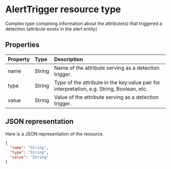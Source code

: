 # AlertTrigger resource type

Complex type containing information about the attribute(s) that triggered a detection (attribute exists in the alert entity)

## Properties

| Property   | Type|Description|
|:---------------|:--------|:----------|
|name|String|Name of the attribute serving as a detection trigger.|
|type|String|Type of the attribute in the key:value pair for interpretation, e.g. String, Boolean, etc.|
|value|String|Value of the attribute serving as a detection trigger.|

## JSON representation

Here is a JSON representation of the resource.

<!-- {
  "blockType": "resource",
  "optionalProperties": [

  ],
  "@odata.type": "microsoft.graph.AlertTrigger"
}-->

```json
{
  "name": "String",
  "type": "String",
  "value": "String"
}

```

<!-- uuid: 8fcb5dbc-d5aa-4681-8e31-b001d5168d79
2015-10-25 14:57:30 UTC -->
<!-- {
  "type": "#page.annotation",
  "description": "AlertTrigger resource",
  "keywords": "",
  "section": "documentation",
  "tocPath": ""
}-->